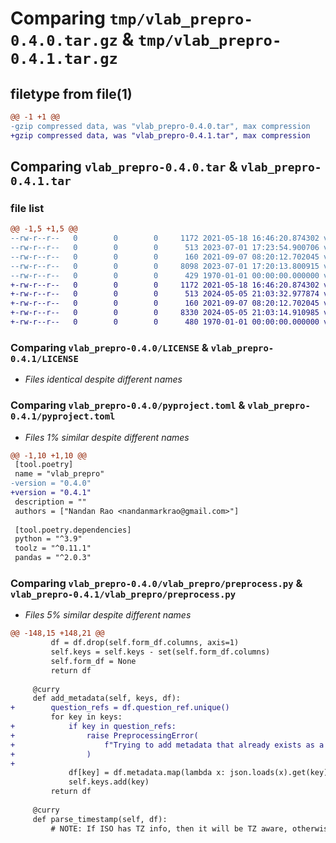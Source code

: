 # Comparing `tmp/vlab_prepro-0.4.0.tar.gz` & `tmp/vlab_prepro-0.4.1.tar.gz`

## filetype from file(1)

```diff
@@ -1 +1 @@
-gzip compressed data, was "vlab_prepro-0.4.0.tar", max compression
+gzip compressed data, was "vlab_prepro-0.4.1.tar", max compression
```

## Comparing `vlab_prepro-0.4.0.tar` & `vlab_prepro-0.4.1.tar`

### file list

```diff
@@ -1,5 +1,5 @@
--rw-r--r--   0        0        0     1172 2021-05-18 16:46:20.874302 vlab_prepro-0.4.0/LICENSE
--rw-r--r--   0        0        0      513 2023-07-01 17:23:54.900706 vlab_prepro-0.4.0/pyproject.toml
--rw-r--r--   0        0        0      160 2021-09-07 08:20:12.702045 vlab_prepro-0.4.0/vlab_prepro/__init__.py
--rw-r--r--   0        0        0     8098 2023-07-01 17:20:13.800915 vlab_prepro-0.4.0/vlab_prepro/preprocess.py
--rw-r--r--   0        0        0      429 1970-01-01 00:00:00.000000 vlab_prepro-0.4.0/PKG-INFO
+-rw-r--r--   0        0        0     1172 2021-05-18 16:46:20.874302 vlab_prepro-0.4.1/LICENSE
+-rw-r--r--   0        0        0      513 2024-05-05 21:03:32.977874 vlab_prepro-0.4.1/pyproject.toml
+-rw-r--r--   0        0        0      160 2021-09-07 08:20:12.702045 vlab_prepro-0.4.1/vlab_prepro/__init__.py
+-rw-r--r--   0        0        0     8330 2024-05-05 21:03:14.910985 vlab_prepro-0.4.1/vlab_prepro/preprocess.py
+-rw-r--r--   0        0        0      480 1970-01-01 00:00:00.000000 vlab_prepro-0.4.1/PKG-INFO
```

### Comparing `vlab_prepro-0.4.0/LICENSE` & `vlab_prepro-0.4.1/LICENSE`

 * *Files identical despite different names*

### Comparing `vlab_prepro-0.4.0/pyproject.toml` & `vlab_prepro-0.4.1/pyproject.toml`

 * *Files 1% similar despite different names*

```diff
@@ -1,10 +1,10 @@
 [tool.poetry]
 name = "vlab_prepro"
-version = "0.4.0"
+version = "0.4.1"
 description = ""
 authors = ["Nandan Rao <nandanmarkrao@gmail.com>"]
 
 [tool.poetry.dependencies]
 python = "^3.9"
 toolz = "^0.11.1"
 pandas = "^2.0.3"
```

### Comparing `vlab_prepro-0.4.0/vlab_prepro/preprocess.py` & `vlab_prepro-0.4.1/vlab_prepro/preprocess.py`

 * *Files 5% similar despite different names*

```diff
@@ -148,15 +148,21 @@
         df = df.drop(self.form_df.columns, axis=1)
         self.keys = self.keys - set(self.form_df.columns)
         self.form_df = None
         return df
 
     @curry
     def add_metadata(self, keys, df):
+        question_refs = df.question_ref.unique()
         for key in keys:
+            if key in question_refs:
+                raise PreprocessingError(
+                    f"Trying to add metadata that already exists as a column: {key}"
+                )
+
             df[key] = df.metadata.map(lambda x: json.loads(x).get(key))
             self.keys.add(key)
         return df
 
     @curry
     def parse_timestamp(self, df):
         # NOTE: If ISO has TZ info, then it will be TZ aware, otherwise
```


